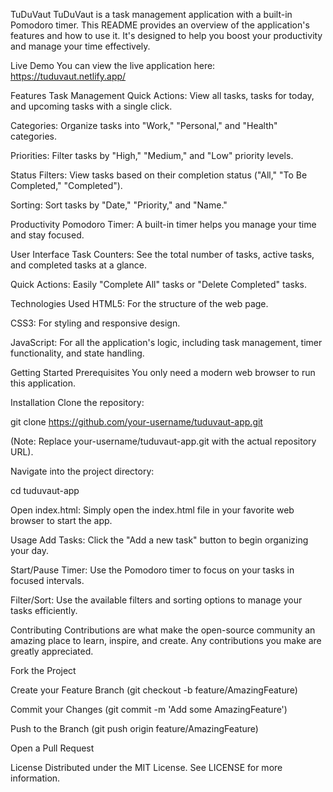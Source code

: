 TuDuVaut
TuDuVaut is a task management application with a built-in Pomodoro timer. This README provides an overview of the application's features and how to use it. It's designed to help you boost your productivity and manage your time effectively.

Live Demo
You can view the live application here: https://tuduvaut.netlify.app/

Features
Task Management
Quick Actions: View all tasks, tasks for today, and upcoming tasks with a single click.

Categories: Organize tasks into "Work," "Personal," and "Health" categories.

Priorities: Filter tasks by "High," "Medium," and "Low" priority levels.

Status Filters: View tasks based on their completion status ("All," "To Be Completed," "Completed").

Sorting: Sort tasks by "Date," "Priority," and "Name."

Productivity
Pomodoro Timer: A built-in timer helps you manage your time and stay focused.

User Interface
Task Counters: See the total number of tasks, active tasks, and completed tasks at a glance.

Quick Actions: Easily "Complete All" tasks or "Delete Completed" tasks.

Technologies Used
HTML5: For the structure of the web page.

CSS3: For styling and responsive design.

JavaScript: For all the application's logic, including task management, timer functionality, and state handling.

Getting Started
Prerequisites
You only need a modern web browser to run this application.

Installation
Clone the repository:

git clone https://github.com/your-username/tuduvaut-app.git

(Note: Replace your-username/tuduvaut-app.git with the actual repository URL).

Navigate into the project directory:

cd tuduvaut-app

Open index.html:
Simply open the index.html file in your favorite web browser to start the app.

Usage
Add Tasks: Click the "Add a new task" button to begin organizing your day.

Start/Pause Timer: Use the Pomodoro timer to focus on your tasks in focused intervals.

Filter/Sort: Use the available filters and sorting options to manage your tasks efficiently.

Contributing
Contributions are what make the open-source community an amazing place to learn, inspire, and create. Any contributions you make are greatly appreciated.

Fork the Project

Create your Feature Branch (git checkout -b feature/AmazingFeature)

Commit your Changes (git commit -m 'Add some AmazingFeature')

Push to the Branch (git push origin feature/AmazingFeature)

Open a Pull Request

License
Distributed under the MIT License. See LICENSE for more information.
